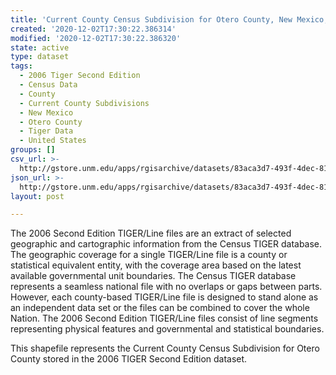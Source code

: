 ```yaml
---
title: 'Current County Census Subdivision for Otero County, New Mexico, 2006se TIGER'
created: '2020-12-02T17:30:22.386314'
modified: '2020-12-02T17:30:22.386320'
state: active
type: dataset
tags:
  - 2006 Tiger Second Edition
  - Census Data
  - County
  - Current County Subdivisions
  - New Mexico
  - Otero County
  - Tiger Data
  - United States
groups: []
csv_url: >-
  http://gstore.unm.edu/apps/rgisarchive/datasets/83aca3d7-493f-4dec-8174-af1cbdf9b48f/tgr2006se_oter_cousubcu.derived.csv
json_url: >-
  http://gstore.unm.edu/apps/rgisarchive/datasets/83aca3d7-493f-4dec-8174-af1cbdf9b48f/tgr2006se_oter_cousubcu.derived.json
layout: post

---
```

The 2006 Second Edition TIGER/Line files are an extract of selected geographic and cartographic information from the Census TIGER database.  The geographic coverage for a single TIGER/Line file is a county or statistical equivalent entity, with the coverage area based on the latest available governmental unit boundaries. The Census TIGER database represents a seamless national file with no overlaps or gaps between parts.  However, each county-based TIGER/Line file is designed to stand alone as an independent data set or the files can be combined to cover the whole Nation.  The 2006 Second Edition  TIGER/Line files consist of line segments representing physical features and governmental and statistical boundaries.  

This shapefile represents the Current County Census Subdivision for Otero County stored in the 2006 TIGER Second Edition dataset.
